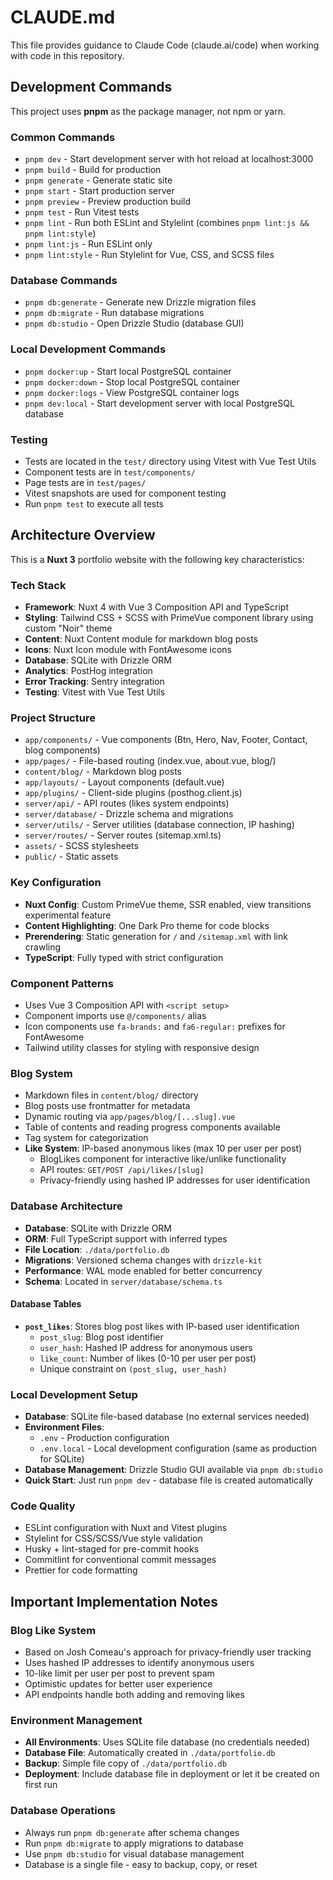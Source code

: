 # CLAUDE.md

This file provides guidance to Claude Code (claude.ai/code) when working with code in this repository.

## Development Commands

This project uses **pnpm** as the package manager, not npm or yarn.

### Common Commands

- `pnpm dev` - Start development server with hot reload at localhost:3000
- `pnpm build` - Build for production
- `pnpm generate` - Generate static site
- `pnpm start` - Start production server
- `pnpm preview` - Preview production build
- `pnpm test` - Run Vitest tests
- `pnpm lint` - Run both ESLint and Stylelint (combines `pnpm lint:js && pnpm lint:style`)
- `pnpm lint:js` - Run ESLint only
- `pnpm lint:style` - Run Stylelint for Vue, CSS, and SCSS files

### Database Commands

- `pnpm db:generate` - Generate new Drizzle migration files
- `pnpm db:migrate` - Run database migrations
- `pnpm db:studio` - Open Drizzle Studio (database GUI)

### Local Development Commands

- `pnpm docker:up` - Start local PostgreSQL container
- `pnpm docker:down` - Stop local PostgreSQL container
- `pnpm docker:logs` - View PostgreSQL container logs
- `pnpm dev:local` - Start development server with local PostgreSQL database

### Testing

- Tests are located in the `test/` directory using Vitest with Vue Test Utils
- Component tests are in `test/components/`
- Page tests are in `test/pages/`
- Vitest snapshots are used for component testing
- Run `pnpm test` to execute all tests

## Architecture Overview

This is a **Nuxt 3** portfolio website with the following key characteristics:

### Tech Stack

- **Framework**: Nuxt 4 with Vue 3 Composition API and TypeScript
- **Styling**: Tailwind CSS + SCSS with PrimeVue component library using custom "Noir" theme
- **Content**: Nuxt Content module for markdown blog posts
- **Icons**: Nuxt Icon module with FontAwesome icons
- **Database**: SQLite with Drizzle ORM
- **Analytics**: PostHog integration
- **Error Tracking**: Sentry integration
- **Testing**: Vitest with Vue Test Utils

### Project Structure

- `app/components/` - Vue components (Btn, Hero, Nav, Footer, Contact, blog components)
- `app/pages/` - File-based routing (index.vue, about.vue, blog/)
- `content/blog/` - Markdown blog posts
- `app/layouts/` - Layout components (default.vue)
- `app/plugins/` - Client-side plugins (posthog.client.js)
- `server/api/` - API routes (likes system endpoints)
- `server/database/` - Drizzle schema and migrations
- `server/utils/` - Server utilities (database connection, IP hashing)
- `server/routes/` - Server routes (sitemap.xml.ts)
- `assets/` - SCSS stylesheets
- `public/` - Static assets

### Key Configuration

- **Nuxt Config**: Custom PrimeVue theme, SSR enabled, view transitions experimental feature
- **Content Highlighting**: One Dark Pro theme for code blocks
- **Prerendering**: Static generation for `/` and `/sitemap.xml` with link crawling
- **TypeScript**: Fully typed with strict configuration

### Component Patterns

- Uses Vue 3 Composition API with `<script setup>`
- Component imports use `@/components/` alias
- Icon components use `fa-brands:` and `fa6-regular:` prefixes for FontAwesome
- Tailwind utility classes for styling with responsive design

### Blog System

- Markdown files in `content/blog/` directory
- Blog posts use frontmatter for metadata
- Dynamic routing via `app/pages/blog/[...slug].vue`
- Table of contents and reading progress components available
- Tag system for categorization
- **Like System**: IP-based anonymous likes (max 10 per user per post)
  - BlogLikes component for interactive like/unlike functionality
  - API routes: `GET/POST /api/likes/[slug]`
  - Privacy-friendly using hashed IP addresses for user identification

### Database Architecture

- **Database**: SQLite with Drizzle ORM
- **ORM**: Full TypeScript support with inferred types
- **File Location**: `./data/portfolio.db`
- **Migrations**: Versioned schema changes with `drizzle-kit`
- **Performance**: WAL mode enabled for better concurrency
- **Schema**: Located in `server/database/schema.ts`

#### Database Tables

- **`post_likes`**: Stores blog post likes with IP-based user identification
  - `post_slug`: Blog post identifier
  - `user_hash`: Hashed IP address for anonymous users
  - `like_count`: Number of likes (0-10 per user per post)
  - Unique constraint on `(post_slug, user_hash)`

### Local Development Setup

- **Database**: SQLite file-based database (no external services needed)
- **Environment Files**: 
  - `.env` - Production configuration
  - `.env.local` - Local development configuration (same as production for SQLite)
- **Database Management**: Drizzle Studio GUI available via `pnpm db:studio`
- **Quick Start**: Just run `pnpm dev` - database file is created automatically

### Code Quality

- ESLint configuration with Nuxt and Vitest plugins
- Stylelint for CSS/SCSS/Vue style validation
- Husky + lint-staged for pre-commit hooks
- Commitlint for conventional commit messages
- Prettier for code formatting

## Important Implementation Notes

### Blog Like System
- Based on Josh Comeau's approach for privacy-friendly user tracking
- Uses hashed IP addresses to identify anonymous users
- 10-like limit per user per post to prevent spam
- Optimistic updates for better user experience
- API endpoints handle both adding and removing likes

### Environment Management
- **All Environments**: Uses SQLite file database (no credentials needed)
- **Database File**: Automatically created in `./data/portfolio.db`
- **Backup**: Simple file copy of `./data/portfolio.db`
- **Deployment**: Include database file in deployment or let it be created on first run

### Database Operations
- Always run `pnpm db:generate` after schema changes
- Run `pnpm db:migrate` to apply migrations to database
- Use `pnpm db:studio` for visual database management
- Database is a single file - easy to backup, copy, or reset
